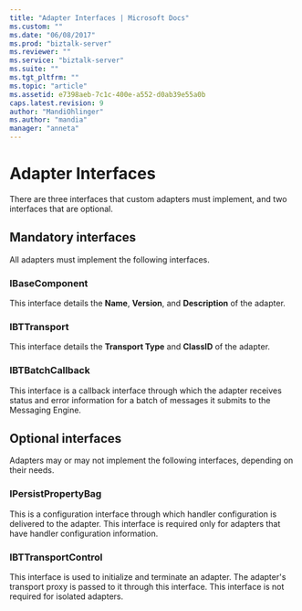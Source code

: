 ```yaml
---
title: "Adapter Interfaces | Microsoft Docs"
ms.custom: ""
ms.date: "06/08/2017"
ms.prod: "biztalk-server"
ms.reviewer: ""
ms.service: "biztalk-server"
ms.suite: ""
ms.tgt_pltfrm: ""
ms.topic: "article"
ms.assetid: e7398aeb-7c1c-400e-a552-d0ab39e55a0b
caps.latest.revision: 9
author: "MandiOhlinger"
ms.author: "mandia"
manager: "anneta"
---
```

# Adapter Interfaces
There are three interfaces that custom adapters must implement, and two interfaces that are optional.  
  
## Mandatory interfaces  
 All adapters must implement the following interfaces.  
  
### IBaseComponent  
 This interface details the **Name**, **Version**, and **Description** of the adapter.  
  
### IBTTransport  
 This interface details the **Transport Type** and **ClassID** of the adapter.  
  
### IBTBatchCallback  
 This interface is a callback interface through which the adapter receives status and error information for a batch of messages it submits to the Messaging Engine.  
  
## Optional interfaces  
 Adapters may or may not implement the following interfaces, depending on their needs.  
  
### IPersistPropertyBag  
 This is a configuration interface through which handler configuration is delivered to the adapter. This interface is required only for adapters that have handler configuration information.  
  
### IBTTransportControl  
 This interface is used to initialize and terminate an adapter. The adapter's transport proxy is passed to it through this interface. This interface is not required for isolated adapters.